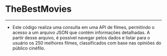 # TheBestMovies
---

* Este código realiza uma consulta em uma API de filmes, permitindo o acesso a um arquivo JSON que contém informações detalhadas. A partir desse arquivo, é possível navegar pelos dados e listar para o usuário os 250 melhores filmes, classificados com base nas opiniões do público cinéfilo.
